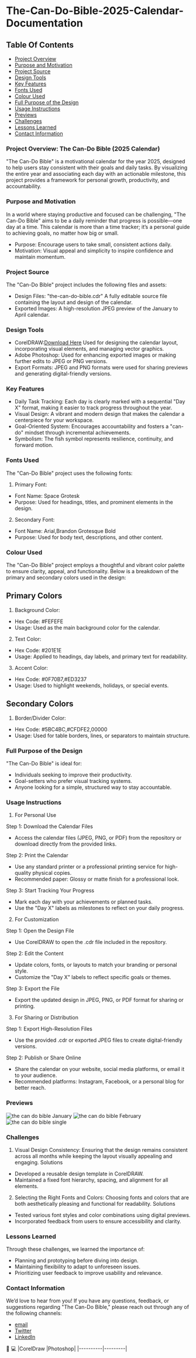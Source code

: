 # The-Can-Do-Bible-2025-Calendar-Documentation


## Table Of Contents 
- [Project Overview](Project-Overview)
- [Purpose and Motivation](Purpose-and-Motivation)
- [Project Source](Project-Source)
- [Design Tools](Design-Tools)
- [Key Features](Key-Features)
- [Fonts Used](Fonts-Used)
- [Colour Used](Colour-Used)
- [Full Purpose of the Design](Full-Purpose-of-the-Design)
- [Usage Instructions](Usage-Instructions)
- [Previews](Previews)
- [Challenges](Challenges)
- [Lessons Learned](Lessons-Learned)
- [Contact Information](Contact-Information)



### Project Overview: The Can-Do Bible (2025 Calendar)
"The Can-Do Bible" is a motivational calendar for the year 2025, designed to help users stay consistent with their goals and daily tasks. By visualizing the entire year and associating each day with an actionable milestone, this project provides a framework for personal growth, productivity, and accountability.


### Purpose and Motivation
In a world where staying productive and focused can be challenging, "The Can-Do Bible" aims to be a daily reminder that progress is possible—one day at a time. This calendar is more than a time tracker; it’s a personal guide to achieving goals, no matter how big or small.
- Purpose: Encourage users to take small, consistent actions daily.
- Motivation: Visual appeal and simplicity to inspire confidence and maintain momentum.


### Project Source
The "Can-Do Bible" project includes the following files and assets:
- Design Files: "the-can-do-bible.cdr" A fully editable source file containing the layout and design of the calendar.
- Exported Images: A high-resolution JPEG preview of the January to April calendar.


### Design Tools
- CorelDRAW:[Download Here](https://drive.google.com/file/d/1Ss0CAVK-8q8XlwJYT_SOsBZL-Hj-FPDw/view?usp=drive_link) Used for designing the calendar layout, incorporating visual elements, and managing vector graphics.
- Adobe Photoshop: Used for enhancing exported images or making further edits to JPEG or PNG versions.
- Export Formats: JPEG and PNG formats were used for sharing previews and generating digital-friendly versions.


### Key Features
- Daily Task Tracking: Each day is clearly marked with a sequential "Day X" format, making it easier to track progress throughout the year.
- Visual Design: A vibrant and modern design that makes the calendar a centerpiece for your workspace.
- Goal-Oriented System: Encourages accountability and fosters a "can-do" mindset through incremental achievements.
- Symbolism: The fish symbol represents resilience, continuity, and forward motion.


### Fonts Used
The "Can-Do Bible" project uses the following fonts:
1. Primary Font:
- Font Name: Space Grotesk
- Purpose: Used for headings, titles, and prominent elements in the design.

2. Secondary Font:
- Font Name: Arial,Brandon Grotesque Bold
- Purpose: Used for body text, descriptions, and other content.


### Colour Used
The "Can-Do Bible" project employs a thoughtful and vibrant color palette to ensure clarity, appeal, and functionality. Below is a breakdown of the primary and secondary colors used in the design:
## Primary Colors
1. Background Color:
- Hex Code: #FEFEFE
- Usage: Used as the main background color for the calendar.
  
2. Text Color:
- Hex Code: #201E1E
- Usage: Applied to headings, day labels, and primary text for readability.
  
3. Accent Color:
- Hex Code: #0F70B7,#ED3237
- Usage: Used to highlight weekends, holidays, or special events.

## Secondary Colors
1. Border/Divider Color:
- Hex Code: #5BC4BC,#CFDFE2,00000
- Usage: Used for table borders, lines, or separators to maintain structure.
  

### Full Purpose of the Design
"The Can-Do Bible" is ideal for:
- Individuals seeking to improve their productivity.
- Goal-setters who prefer visual tracking systems.
- Anyone looking for a simple, structured way to stay accountable.


### Usage Instructions
1. For Personal Use
   
Step 1: Download the Calendar Files
- Access the calendar files (JPEG, PNG, or PDF) from the repository or download directly from the provided links.
  
Step 2: Print the Calendar
- Use any standard printer or a professional printing service for high-quality physical copies.
- Recommended paper: Glossy or matte finish for a professional look.
  
Step 3: Start Tracking Your Progress
- Mark each day with your achievements or planned tasks.
- Use the "Day X" labels as milestones to reflect on your daily progress.

2. For Customization
   
Step 1: Open the Design File
- Use CorelDRAW to open the .cdr file included in the repository.
  
Step 2: Edit the Content
- Update colors, fonts, or layouts to match your branding or personal style.
- Customize the "Day X" labels to reflect specific goals or themes.
  
Step 3: Export the File
- Export the updated design in JPEG, PNG, or PDF format for sharing or printing.

3. For Sharing or Distribution
   
Step 1: Export High-Resolution Files
- Use the provided .cdr or exported JPEG files to create digital-friendly versions.
  
Step 2: Publish or Share Online
- Share the calendar on your website, social media platforms, or email it to your audience.
- Recommended platforms: Instagram, Facebook, or a personal blog for better reach.


### Previews
![the can do bible January](https://github.com/user-attachments/assets/9961b8a1-8bf7-4c8d-81a3-2add18cec2dc)
![the can do bible February](https://github.com/user-attachments/assets/1fe9b302-419d-474e-8f2c-012e47325397)
![the can do bible single](https://github.com/user-attachments/assets/ee70dbf7-1322-4754-bdd5-305df607cf5c)


### Challenges
1. Visual Design Consistency: Ensuring that the design remains consistent across all months while keeping the layout visually appealing and engaging.
Solutions
- Developed a reusable design template in CorelDRAW.
- Maintained a fixed font hierarchy, spacing, and alignment for all elements.

2. Selecting the Right Fonts and Colors: Choosing fonts and colors that are both aesthetically pleasing and functional for readability.
Solutions
- Tested various font styles and color combinations using digital previews.
- Incorporated feedback from users to ensure accessibility and clarity.


### Lessons Learned
Through these challenges, we learned the importance of:

- Planning and prototyping before diving into design.
- Maintaining flexibility to adapt to unforeseen issues.
- Prioritizing user feedback to improve usability and relevance.

### Contact Information
We’d love to hear from you! If you have any questions, feedback, or suggestions regarding "The Can-Do Bible," please reach out through any of the following channels:
- [email](ajimatiabayomi@gmail.com)
- [Twitter](https://x.com/tall_yomi?s=21)
- [LinkedIn](www.linkedin.com/in/emmanuel-ajimati-002138179)


🎨  💻
|CorelDraw |Photoshop|
|----------|---------|
